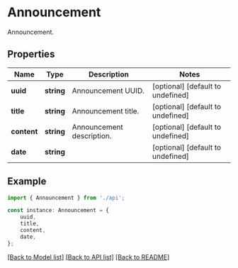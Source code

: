 # Announcement

Announcement.

## Properties

Name | Type | Description | Notes
------------ | ------------- | ------------- | -------------
**uuid** | **string** | Announcement UUID. | [optional] [default to undefined]
**title** | **string** | Announcement title. | [optional] [default to undefined]
**content** | **string** | Announcement description. | [optional] [default to undefined]
**date** | **string** |  | [optional] [default to undefined]

## Example

```typescript
import { Announcement } from './api';

const instance: Announcement = {
    uuid,
    title,
    content,
    date,
};
```

[[Back to Model list]](../README.md#documentation-for-models) [[Back to API list]](../README.md#documentation-for-api-endpoints) [[Back to README]](../README.md)
